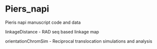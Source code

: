 # Piers_napi
Pieris napi manuscript code and data

linkageDistance - RAD seq based linkage map

orientationChromSim - Reciprocal translocation simulations and analysis 
